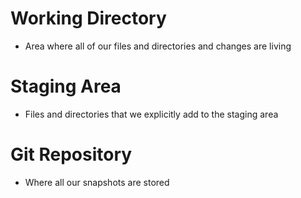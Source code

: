 # Working Directory
- Area where all of our files and directories and changes are living

# Staging Area
- Files and directories that we explicitly add to the staging area

# Git Repository
- Where all our snapshots are stored